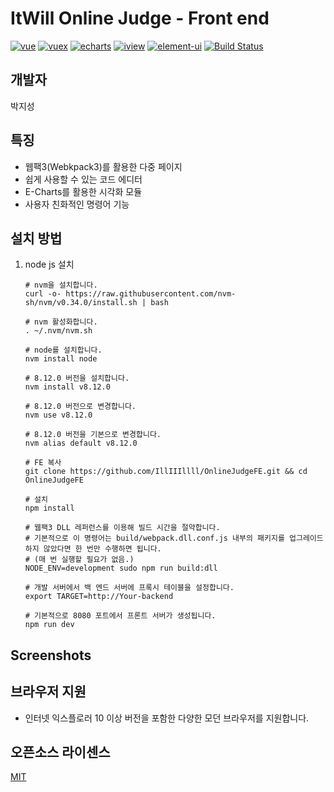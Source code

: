 # ItWill Online Judge - Front end
[![vue](https://img.shields.io/badge/vue-2.5.13-blue.svg?style=flat-square)](https://github.com/vuejs/vue)
[![vuex](https://img.shields.io/badge/vuex-3.0.1-blue.svg?style=flat-square)](https://vuex.vuejs.org/)
[![echarts](https://img.shields.io/badge/echarts-3.8.3-blue.svg?style=flat-square)](https://github.com/ecomfe/echarts)
[![iview](https://img.shields.io/badge/iview-2.8.0-blue.svg?style=flat-square)](https://github.com/iview/iview)
[![element-ui](https://img.shields.io/badge/element-2.0.9-blue.svg?style=flat-square)](https://github.com/ElemeFE/element)
[![Build Status](https://travis-ci.org/QingdaoU/OnlineJudgeFE.svg?branch=master)](https://travis-ci.org/QingdaoU/OnlineJudgeFE)

## 개발자
박지성

## 특징
- 웹팩3(Webkpack3)를 활용한 다중 페이지
- 쉽게 사용할 수 있는 코드 에디터
- E-Charts를 활용한 시각화 모듈
- 사용자 친화적인 명령어 기능

## 설치 방법
1. node js 설치
    ```
    # nvm을 설치합니다.
    curl -o- https://raw.githubusercontent.com/nvm-sh/nvm/v0.34.0/install.sh | bash

    # nvm 활성화합니다.
    . ~/.nvm/nvm.sh

    # node를 설치합니다.
    nvm install node

    # 8.12.0 버전을 설치합니다.
    nvm install v8.12.0

    # 8.12.0 버전으로 변경합니다.
    nvm use v8.12.0

    # 8.12.0 버전을 기본으로 변경합니다.
    nvm alias default v8.12.0

    # FE 복사
    git clone https://github.com/IllIIIllll/OnlineJudgeFE.git && cd OnlineJudgeFE

    # 설치
    npm install

    # 웹팩3 DLL 레퍼런스를 이용해 빌드 시간을 절약합니다.
    # 기본적으로 이 명령어는 build/webpack.dll.conf.js 내부의 패키지를 업그레이드하지 않았다면 한 번만 수행하면 됩니다.
    # (매 번 실행할 필요가 없음.)
    NODE_ENV=development sudo npm run build:dll

    # 개발 서버에서 백 엔드 서버에 프록시 테이블을 설정합니다.
    export TARGET=http://Your-backend

    # 기본적으로 8080 포트에서 프론트 서버가 생성됩니다.
    npm run dev
    ```

## Screenshots

## 브라우저 지원
- 인터넷 익스플로러 10 이상 버전을 포함한 다양한 모던 브라우저를 지원합니다.

## 오픈소스 라이센스
[MIT](http://opensource.org/licenses/MIT)

